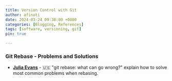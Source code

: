 ```yaml
---
title: Version Control with Git
author: afinoti
date: 2024-03-24 09:38:00 +0800
categories: [Blogging, References]
tags: [software, versioning, git]
pin: true

---
```


### Git Rebase - Problems and Solutions


- [**Julia Evans**](https://jvns.ca/blog/2023/11/06/rebasing-what-can-go-wrong-/?utm_source=tldrwebdev) - :us: "git rebase: what can go wrong?" explain how to solve most common problems when rebasing.